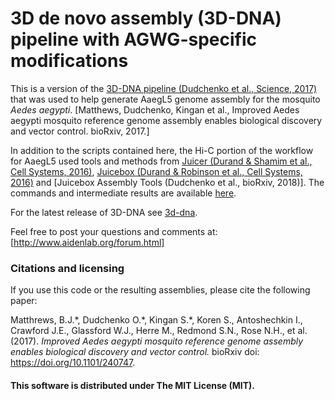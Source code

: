 # 3D de novo assembly (3D-DNA) pipeline with AGWG-specific modifications

This is a version of the [3D-DNA pipeline (Dudchenko et al., Science, 2017)] that was used to help generate AaegL5 genome assembly for the mosquito *Aedes aegypti*.
[Matthews, Dudchenko, Kingan et al., Improved Aedes aegypti mosquito reference genome assembly enables biological discovery and vector control. bioRxiv, 2017.]

In addition to the scripts contained here, the Hi-C portion of the workflow for AaegL5 used tools and methods from [Juicer (Durand & Shamim et al., Cell Systems, 2016)], [Juicebox (Durand & Robinson et al., Cell Systems, 2016)] and [Juicebox Assembly Tools (Dudchenko et al., bioRxiv, 2018)]. The commands and intermediate results are available [here].

For the latest release of 3D-DNA see [3d-dna].

Feel free to post your questions and comments at:
[http://www.aidenlab.org/forum.html]


### Citations and licensing
If you use this code or the resulting assemblies, please cite the following paper:

Matthrews, B.J.\*, Dudchenko O.\*, Kingan S.\*, Koren S., Antoshechkin I., Crawford J.E., Glassford W.J., Herre M., Redmond S.N., Rose N.H., et al. (2017). *Improved Aedes aegypti mosquito reference genome assembly enables biological discovery and vector control.* bioRxiv doi: https://doi.org/10.1101/240747.

#### This software is distributed under The MIT License (MIT).
[Supporting Online Materials]: <http://science.sciencemag.org/content/suppl/2017/03/22/science.aal3327.DC1?_ga=1.9816115.760837492.1490574064>
[3D-DNA pipeline (Dudchenko et al., Science, 2017)]: <http://science.sciencemag.org/content/356/6333/92>
[Juicer (Durand & Shamim et al., Cell Systems, 2016)]: <http://www.cell.com/cell-systems/abstract/S2405-4712(16)30219-8>
[Juicebox (Durand & Robinson et al., Cell Systems, 2016)]: <http://www.cell.com/cell-systems/abstract/S2405-4712(15)00054-X>
[here]: <https://www.dropbox.com/sh/4ajo1sftgjctwvj/AAAKDjiVKbbOxmK4uyl_1USKa?dl=0>
[3d-dna]: <https://github.com/theaidenlab/3d-dna>
[http://www.aidenlab.org/forum.html]: <http://www.aidenlab.org/forum.html>
